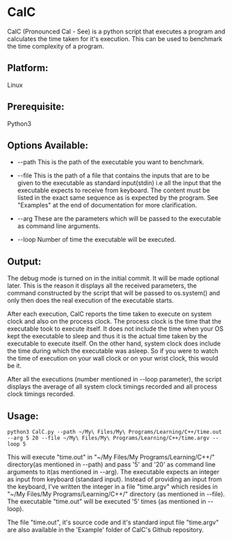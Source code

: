 # CalC
CalC (Pronounced Cal - See) is a python script that executes a program and calculates the time taken for it's execution. This can be used to benchmark the time complexity of a program.

Platform:
--------
Linux

Prerequisite:
-------------
Python3

Options Available:
------------------

* --path
This is the path of the executable you want to benchmark.

* --file
This is the path of a file that contains the inputs that are to be given to the executable as  standard input(stdin) i.e all the input that the executable expects to receive from keyboard. The content must be listed in the exact same sequence as is expected by the program. See "Examples" at the end of documentation for more clarification.

* --arg
These are the parameters which will be passed to the executable as command line arguments.

* --loop
Number of time the executable will be executed.


Output:
--------
The debug mode is turned on in the initial commit. It will be made optional later. This is the reason it displays all the received parameters, the command constructed by the script that will be passed to os.system() and only then does the real execution of the executable starts.

After each execution, CalC reports the time taken to execute on system clock and also on the process clock. The process clock is the time that the executable took to execute itself. It does not include the time when your OS kept the executable to sleep and thus it is the actual time taken by the executable to execute itself.
On the other hand, system clock does include the time during which the executable was asleep. So if you were to watch the time of execution on your wall clock or on your wrist clock, this would be it.

After all the executions (number mentioned in --loop parameter), the script displays the average of all system clock timings recorded and all process clock timings recorded.



Usage:
------

```
python3 CalC.py --path ~/My\ Files/My\ Programs/Learning/C++/time.out --arg 5 20 --file ~/My\ Files/My\ Programs/Learning/C++/time.argv --loop 5
```

This will execute "time.out" in "~/My Files/My Programs/Learning/C++/" directory(as mentioned in --path) and pass '5' and '20' as command line arguments to it(as mentioned in --arg). The executable expects an integer as input from keyboard (standard input). Instead of providing an input from the keyboard, I've written the integer in a file "time.argv" which resides in "~/My Files/My Programs/Learning/C++/" directory (as mentioned in --file). The executable "time.out" will be executed '5' times (as mentioned in --loop).

The file "time.out", it's source code and it's standard input file "time.argv" are also available in the 'Example' folder of CalC's Github repository.
